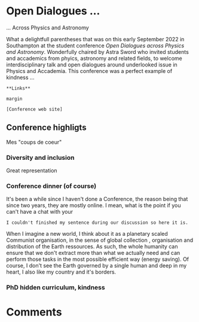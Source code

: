 # Open Dialogues ...

<p class="emphase">... Across Physics and Astronomy</p>


What a delightfull parentheses that was on this early September 2022 in Southampton at the student conference *Open Dialogues across Physics and Astronomy*. Wonderfully chaired by Astra Sword who invited students and accademics from phyics, astronomy and related fields, to welcome interdisciplinary talk and open dialogues around underlooked issue in Physics and Accademia. This conference was a perfect example of kindness ... 



````{margin} 
**Links**

margin

[Conference web site]

````

## Conference highligts

Mes "coups de coeur"

### Diversity and inclusion

Great representation

### Conference dinner (of course)

It's been a while since I haven't done a Conference, the reason being that since two years, they are mostly online. I mean, what is the point if you can't have a chat with your  







```{admonition} Note Catxere 
I couldn't finished my sentence during our discussion so here it is.
```


When I imagine a new world, I think about it as a planetary scaled Communist organisation, in the sense of global collection , organisation and distribution of the Earth ressources. As such, the whole humanity can ensure that we don't extract more  than what we actually need and can perform  those tasks in the most possible efficient way (energy saving). Of course, I don't see the Earth governed by a single human and deep in my heart, I also like my country and it's borders.  




### PhD hidden curriculum, kindness



# Comments

<script src="https://utteranc.es/client.js"
        repo="Deugz/nb-master"
        issue-term="pathname"
        theme="github-light"
        crossorigin="anonymous"
        async>
</script>
